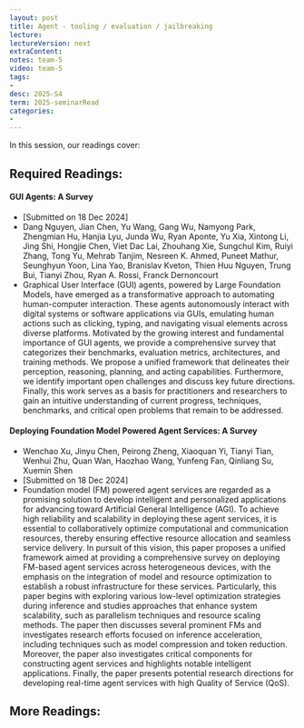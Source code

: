 ```yaml
---
layout: post
title: Agent - tooling / evaluation / jailbreaking
lecture: 
lectureVersion: next
extraContent: 
notes: team-5
video: team-5
tags:
- 
desc: 2025-S4
term: 2025-seminarRead
categories:
- 
---
```



In this session, our readings cover: 

## Required Readings: 

#### GUI Agents: A Survey
+ [Submitted on 18 Dec 2024]
+ Dang Nguyen, Jian Chen, Yu Wang, Gang Wu, Namyong Park, Zhengmian Hu, Hanjia Lyu, Junda Wu, Ryan Aponte, Yu Xia, Xintong Li, Jing Shi, Hongjie Chen, Viet Dac Lai, Zhouhang Xie, Sungchul Kim, Ruiyi Zhang, Tong Yu, Mehrab Tanjim, Nesreen K. Ahmed, Puneet Mathur, Seunghyun Yoon, Lina Yao, Branislav Kveton, Thien Huu Nguyen, Trung Bui, Tianyi Zhou, Ryan A. Rossi, Franck Dernoncourt
+ Graphical User Interface (GUI) agents, powered by Large Foundation Models, have emerged as a transformative approach to automating human-computer interaction. These agents autonomously interact with digital systems or software applications via GUIs, emulating human actions such as clicking, typing, and navigating visual elements across diverse platforms. Motivated by the growing interest and fundamental importance of GUI agents, we provide a comprehensive survey that categorizes their benchmarks, evaluation metrics, architectures, and training methods. We propose a unified framework that delineates their perception, reasoning, planning, and acting capabilities. Furthermore, we identify important open challenges and discuss key future directions. Finally, this work serves as a basis for practitioners and researchers to gain an intuitive understanding of current progress, techniques, benchmarks, and critical open problems that remain to be addressed.
  

#### Deploying Foundation Model Powered Agent Services: A Survey
+ Wenchao Xu, Jinyu Chen, Peirong Zheng, Xiaoquan Yi, Tianyi Tian, Wenhui Zhu, Quan Wan, Haozhao Wang, Yunfeng Fan, Qinliang Su, Xuemin Shen
+ [Submitted on 18 Dec 2024]
+ Foundation model (FM) powered agent services are regarded as a promising solution to develop intelligent and personalized applications for advancing toward Artificial General Intelligence (AGI). To achieve high reliability and scalability in deploying these agent services, it is essential to collaboratively optimize computational and communication resources, thereby ensuring effective resource allocation and seamless service delivery. In pursuit of this vision, this paper proposes a unified framework aimed at providing a comprehensive survey on deploying FM-based agent services across heterogeneous devices, with the emphasis on the integration of model and resource optimization to establish a robust infrastructure for these services. Particularly, this paper begins with exploring various low-level optimization strategies during inference and studies approaches that enhance system scalability, such as parallelism techniques and resource scaling methods. The paper then discusses several prominent FMs and investigates research efforts focused on inference acceleration, including techniques such as model compression and token reduction. Moreover, the paper also investigates critical components for constructing agent services and highlights notable intelligent applications. Finally, the paper presents potential research directions for developing real-time agent services with high Quality of Service (QoS).


## More Readings: 

